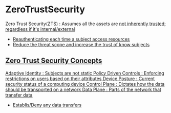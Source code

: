 # ZeroTrustSecurity

Zero Trust Security(ZTS)
 : Assumes all the assets are <u>not<u> inherently trusted; regardless if it's internal/external
- Reauthenticating each time a subject access resources
- Reduce the threat scope and increase the trust of know subjects

## Zero Trust Security Concepts

Adaptive Identity
 : Subjects are not static
Policy Driven Controls
 : Enforcing restrictions on users based on their attributes
Device Posture
 : Current security status of a computing device
Control Plane
 : Dictates how the data should be transported on a network
Data Plane
 : Parts of the network that <u>transfer data<u>
 - Establis/Deny any data transfers